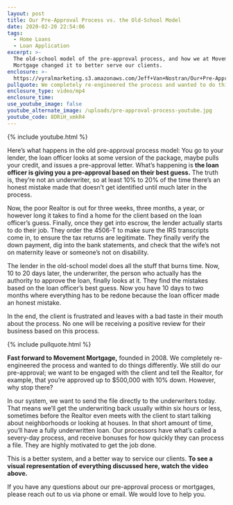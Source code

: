 ```yaml
---
layout: post
title: Our Pre-Approval Process vs. the Old-School Model
date: 2020-02-20 22:54:06
tags:
  - Home Loans
  - Loan Application
excerpt: >-
  The old-school model of the pre-approval process, and how we at Movement
  Mortgage changed it to better serve our clients.
enclosure: >-
  https://vyralmarketing.s3.amazonaws.com/Jeff+Van+Nostran/Our+Pre-Approval+Process+vs.+the+Old-School+Model.mp4
pullquote: We completely re-engineered the process and wanted to do things differently.
enclosure_type: video/mp4
enclosure_time:
use_youtube_image: false
youtube_alternate_image: /uploads/pre-approval-process-youtube.jpg
youtube_code: 8DRiH_xmkR4
---
```


{% include youtube.html %}

Here’s what happens in the old pre-approval process model: You go to your lender, the loan officer looks at some version of the package, maybe pulls your credit, and issues a pre-approval letter. What’s happening is **the loan officer is giving you a pre-approval based on their best guess.** The truth is, they’re not an underwriter, so at least 10% to 20% of the time there’s an honest mistake made that doesn’t get identified until much later in the process.&nbsp;

Now, the poor Realtor is out for three weeks, three months, a year, or however long it takes to find a home for the client based on the loan officer’s guess. Finally, once they get into escrow, the lender actually starts to do their job. They order the 4506-T to make sure the IRS transcripts come in, to ensure the tax returns are legitimate. They finally verify the down payment, dig into the bank statements, and check that the wife’s not on maternity leave or someone’s not on disability.&nbsp;

The lender in the old-school model does all the stuff that burns time. Now, 10 to 20 days later, the underwriter, the person who actually has the authority to approve the loan, finally looks at it. They find the mistakes based on the loan officer’s best guess. Now you have 10 days to two months where everything has to be redone because the loan officer made an honest mistake.&nbsp;

In the end, the client is frustrated and leaves with a bad taste in their mouth about the process. No one will be receiving a positive review for their business based on this process.&nbsp;

{% include pullquote.html %}

**Fast forward to Movement Mortgage,** founded in 2008. We completely re-engineered the process and wanted to do things differently. We still do our pre-approval; we want to be engaged with the client and tell the Realtor, for example, that you’re approved up to $500,000 with 10% down. However, why stop there?&nbsp;

In our system, we want to send the file directly to the underwriters today. That means we’ll get the underwriting back usually within six hours or less, sometimes before the Realtor even meets with the client to start talking about neighborhoods or looking at houses. In that short amount of time, you’ll have a fully underwritten loan. Our processors have what’s called a severy-day process, and receive bonuses for how quickly they can process a file. They are highly motivated to get the job done.&nbsp;

This is a better system, and a better way to service our clients. **To see a visual representation of everything discussed here, watch the video above.&nbsp;**

If you have any questions about our pre-approval process or mortgages, please reach out to us via phone or email. We would love to help you.